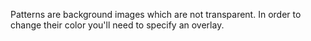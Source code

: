 Patterns are background images which are not transparent. In order to change their color you'll need to specify an overlay. 